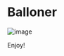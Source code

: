 # Balloner

![image](https://user-images.githubusercontent.com/52880665/207247397-0ea118dd-60bc-4f67-950e-4813e70622d3.png)

Enjoy!
